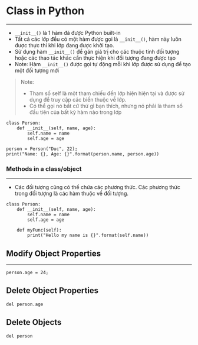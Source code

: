 # Class in Python
--- 
- `__init__()` là 1 hàm đã được Python built-in  
- Tất cả các lớp đều có một hàm được gọi là `__init__()`, hàm này luôn được thực thi khi lớp đang được khởi tạo.
- Sử dụng hàm `__init__()` để gán giá trị cho các thuộc tính đối tượng hoặc các thao tác khác cần thực hiện khi đối tượng đang được tạo
- Note: Hàm `__init__()` được gọi tự động mỗi khi lớp được sử dụng để tạo một đối tượng mới
> Note: 
> - Tham số self là một tham chiếu đến lớp hiện hiện tại và được sử dụng để truy cập các biến thuộc về lớp.
> - Có thể gọi nó bất cứ thứ gì bạn thích, nhưng nó phải là tham số đầu tiên của bất kỳ hàm nào trong lớp

```
class Person:
    def __init__(self, name, age):  
        self.name = name
        self.age = age

person = Person("Duc", 22);
print("Name: {}, Age: {}".format(person.name, person.age))
```
### Methods in a class/object
---
- Các đối tượng cũng có thể chứa các phương thức. Các phương thức trong đối tượng là các hàm thuộc về đối tượng.
```
class Person:
    def __init__(self, name, age):  
        self.name = name
        self.age = age

    def myFunc(self):
        print("Hello my name is {}".format(self.name))
```
## Modify Object Properties
---  
```
person.age = 24;
```
## Delete Object Properties
```
del person.age
```
## Delete Objects
```
del person
```